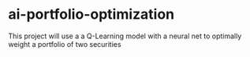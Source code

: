 # ai-portfolio-optimization
This project will use a a Q-Learning model with a neural net to optimally weight a portfolio of two securities
